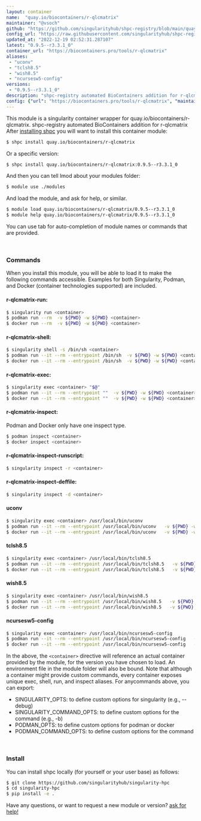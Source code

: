 ```yaml
---
layout: container
name:  "quay.io/biocontainers/r-qlcmatrix"
maintainer: "@vsoch"
github: "https://github.com/singularityhub/shpc-registry/blob/main/quay.io/biocontainers/r-qlcmatrix/container.yaml"
config_url: "https://raw.githubusercontent.com/singularityhub/shpc-registry/main/quay.io/biocontainers/r-qlcmatrix/container.yaml"
updated_at: "2022-12-19 02:52:31.287107"
latest: "0.9.5--r3.3.1_0"
container_url: "https://biocontainers.pro/tools/r-qlcmatrix"
aliases:
 - "uconv"
 - "tclsh8.5"
 - "wish8.5"
 - "ncursesw5-config"
versions:
 - "0.9.5--r3.3.1_0"
description: "shpc-registry automated BioContainers addition for r-qlcmatrix"
config: {"url": "https://biocontainers.pro/tools/r-qlcmatrix", "maintainer": "@vsoch", "description": "shpc-registry automated BioContainers addition for r-qlcmatrix", "latest": {"0.9.5--r3.3.1_0": "sha256:899d4b742bdb051802e879eabf4435297482714eb4e72b1be86c4af4b6741e1b"}, "tags": {"0.9.5--r3.3.1_0": "sha256:899d4b742bdb051802e879eabf4435297482714eb4e72b1be86c4af4b6741e1b"}, "docker": "quay.io/biocontainers/r-qlcmatrix", "aliases": {"uconv": "/usr/local/bin/uconv", "tclsh8.5": "/usr/local/bin/tclsh8.5", "wish8.5": "/usr/local/bin/wish8.5", "ncursesw5-config": "/usr/local/bin/ncursesw5-config"}}
---
```


This module is a singularity container wrapper for quay.io/biocontainers/r-qlcmatrix.
shpc-registry automated BioContainers addition for r-qlcmatrix
After [installing shpc](#install) you will want to install this container module:


```bash
$ shpc install quay.io/biocontainers/r-qlcmatrix
```

Or a specific version:

```bash
$ shpc install quay.io/biocontainers/r-qlcmatrix:0.9.5--r3.3.1_0
```

And then you can tell lmod about your modules folder:

```bash
$ module use ./modules
```

And load the module, and ask for help, or similar.

```bash
$ module load quay.io/biocontainers/r-qlcmatrix/0.9.5--r3.3.1_0
$ module help quay.io/biocontainers/r-qlcmatrix/0.9.5--r3.3.1_0
```

You can use tab for auto-completion of module names or commands that are provided.

<br>

### Commands

When you install this module, you will be able to load it to make the following commands accessible.
Examples for both Singularity, Podman, and Docker (container technologies supported) are included.

#### r-qlcmatrix-run:

```bash
$ singularity run <container>
$ podman run --rm  -v ${PWD} -w ${PWD} <container>
$ docker run --rm  -v ${PWD} -w ${PWD} <container>
```

#### r-qlcmatrix-shell:

```bash
$ singularity shell -s /bin/sh <container>
$ podman run --it --rm --entrypoint /bin/sh  -v ${PWD} -w ${PWD} <container>
$ docker run --it --rm --entrypoint /bin/sh  -v ${PWD} -w ${PWD} <container>
```

#### r-qlcmatrix-exec:

```bash
$ singularity exec <container> "$@"
$ podman run --it --rm --entrypoint ""  -v ${PWD} -w ${PWD} <container> "$@"
$ docker run --it --rm --entrypoint ""  -v ${PWD} -w ${PWD} <container> "$@"
```

#### r-qlcmatrix-inspect:

Podman and Docker only have one inspect type.

```bash
$ podman inspect <container>
$ docker inspect <container>
```

#### r-qlcmatrix-inspect-runscript:

```bash
$ singularity inspect -r <container>
```

#### r-qlcmatrix-inspect-deffile:

```bash
$ singularity inspect -d <container>
```


#### uconv

```bash
$ singularity exec <container> /usr/local/bin/uconv
$ podman run --it --rm --entrypoint /usr/local/bin/uconv   -v ${PWD} -w ${PWD} <container> -c " $@"
$ docker run --it --rm --entrypoint /usr/local/bin/uconv   -v ${PWD} -w ${PWD} <container> -c " $@"
```


#### tclsh8.5

```bash
$ singularity exec <container> /usr/local/bin/tclsh8.5
$ podman run --it --rm --entrypoint /usr/local/bin/tclsh8.5   -v ${PWD} -w ${PWD} <container> -c " $@"
$ docker run --it --rm --entrypoint /usr/local/bin/tclsh8.5   -v ${PWD} -w ${PWD} <container> -c " $@"
```


#### wish8.5

```bash
$ singularity exec <container> /usr/local/bin/wish8.5
$ podman run --it --rm --entrypoint /usr/local/bin/wish8.5   -v ${PWD} -w ${PWD} <container> -c " $@"
$ docker run --it --rm --entrypoint /usr/local/bin/wish8.5   -v ${PWD} -w ${PWD} <container> -c " $@"
```


#### ncursesw5-config

```bash
$ singularity exec <container> /usr/local/bin/ncursesw5-config
$ podman run --it --rm --entrypoint /usr/local/bin/ncursesw5-config   -v ${PWD} -w ${PWD} <container> -c " $@"
$ docker run --it --rm --entrypoint /usr/local/bin/ncursesw5-config   -v ${PWD} -w ${PWD} <container> -c " $@"
```



In the above, the `<container>` directive will reference an actual container provided
by the module, for the version you have chosen to load. An environment file in the
module folder will also be bound. Note that although a container
might provide custom commands, every container exposes unique exec, shell, run, and
inspect aliases. For anycommands above, you can export:

 - SINGULARITY_OPTS: to define custom options for singularity (e.g., --debug)
 - SINGULARITY_COMMAND_OPTS: to define custom options for the command (e.g., -b)
 - PODMAN_OPTS: to define custom options for podman or docker
 - PODMAN_COMMAND_OPTS: to define custom options for the command

<br>

### Install

You can install shpc locally (for yourself or your user base) as follows:

```bash
$ git clone https://github.com/singularityhub/singularity-hpc
$ cd singularity-hpc
$ pip install -e .
```

Have any questions, or want to request a new module or version? [ask for help!](https://github.com/singularityhub/singularity-hpc/issues)